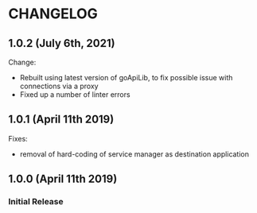 # CHANGELOG

## 1.0.2 (July 6th, 2021)

Change:

- Rebuilt using latest version of goApiLib, to fix possible issue with connections via a proxy
- Fixed up a number of linter errors

## 1.0.1 (April 11th 2019)

Fixes:

- removal of hard-coding of service manager as destination application

## 1.0.0 (April 11th 2019)

### Initial Release
